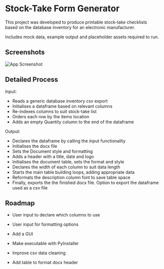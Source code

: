 
# Stock-Take Form Generator

This project was developed to produce printable stock-take checklists based on the database inventory for an electronic manufacturer. 

Includes mock data, example output and placeholder assets required to run.

## Screenshots

![App Screenshot](https://via.placeholder.com/468x300?text=App+Screenshot+Here)


## Detailed Process

Input:

- Reads a generic database inventory csv export
- Initialises a dataframe based on relevant columns
- Re-indexes columns to suit stock-take list
- Orders each row by the items location
- Adds an empty Quantity column to the end of the dataframe

Output:

- Declares the dataframe by calling the input functionality
- Initialises the docx file
- Sets the Document style and formatting
- Adds a header with a title, date and logo
- Initialises the document table, sets the format and style
- Declares the width of each column to suit data length
- Starts the main table building loops, adding appropriate data
- Reformats the description column font to save table space
- Finally, exports the the finished docx file. Option to export the dataframe used as a csv file
## Roadmap

- User input to declare which columns to use

- User input for formatting options

- Add a GUI

- Make executable with PyInstaller

- Improve csv data cleaning

- Add table to format docx header